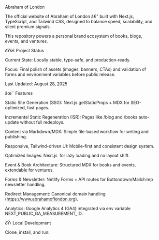 Abraham of London

The official website of Abraham of London â€" built with Next.js, TypeScript, and Tailwind CSS, designed to balance speed, scalability, and silent premium signals.

This repository powers a personal brand ecosystem of books, blogs, events, and ventures.

ðŸš€ Project Status

Current State: Locally stable, type-safe, and production-ready.

Focus: Final polish of assets (images, banners, CTAs) and validation of forms and environment variables before public release.

Last Updated: August 28, 2025

âœ¨ Features

Static Site Generation (SSG): Next.js getStaticProps + MDX for SEO-optimized, fast pages.

Incremental Static Regeneration (ISR): Pages like /blog and /books auto-update without full redeploys.

Content via Markdown/MDX: Simple file-based workflow for writing and publishing.

Responsive, Tailwind-driven UI: Mobile-first and consistent design system.

Optimized Images: Next.js <Image /> for lazy loading and no layout shift.

Event & Book Architecture: Structured MDX for books and events, extendable for ventures.

Forms & Newsletter: Netlify Forms + API routes for Buttondown/Mailchimp newsletter handling.

Redirect Management: Canonical domain handling (https://www.abrahamoflondon.org).

Analytics: Google Analytics 4 (GA4) integrated via env variable NEXT_PUBLIC_GA_MEASUREMENT_ID.

ðŸ› Local Development

Clone, install, and run: